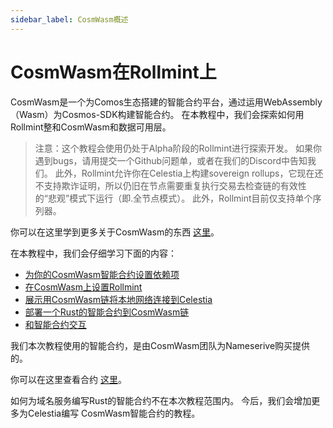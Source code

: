 ```yaml
---
sidebar_label: CosmWasm概述
---
```


# CosmWasm在Rollmint上

CosmWasm是一个为Comos生态搭建的智能合约平台，通过运用WebAssembly（Wasm）为Cosmos-SDK构建智能合约。 在本教程中，我们会探索如何用Rollmint整和CosmWasm和数据可用层。

> 注意：这个教程会使用仍处于Alpha阶段的Rollmint进行探索开发。 如果你遇到bugs，请用提交一个Github问题单，或者在我们的Discord中告知我们。 此外，Rollmint允许你在Celestia上构建sovereign rollups，它现在还不支持欺诈证明，所以仍旧在节点需要重复执行交易去检查链的有效性的“悲观”模式下运行（即.全节点模式）。 此外，Rollmint目前仅支持单个序列器。

你可以在这里学到更多关于CosmWasm的东西 [这里](https://docs.cosmwasm.com/docs/1.0/)。

在本教程中，我们会仔细学习下面的内容：

* [为你的CosmWasm智能合约设置依赖项](./cosmwasm-dependency.md)
* [在CosmWasm上设置Rollmint](./cosmwasm-dependency.md#wasmd-installation)
* [展示用CosmWasm链将本地网络连接到Celestia](./cosmwasm-environment.md)
* [部署一个Rust的智能合约到CosmWasm链](./cosmwasm-contract-deployment.md)
* [和智能合约交互](./cosmwasm-contract-interaction.md)

我们本次教程使用的智能合约，是由CosmWasm团队为Nameserive购买提供的。

你可以在这里查看合约 [这里](https://github.com/InterWasm/cw-contracts/tree/main/contracts/nameservice)。

如何为域名服务编写Rust的智能合约不在本次教程范围内。 今后，我们会增加更多为Celestia编写 CosmWasm智能合约的教程。
